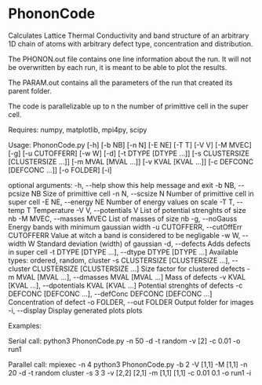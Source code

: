 # PhononCode

Calculates Lattice Thermal Conductivity and band structure of an arbitrary 1D chain of atoms with arbitrary defect type, concentration and distribution.

The PHONON.out file contains one line information about the run. It will not be overwritten by each run, it is meant to be able to plot the results.

The PARAM.out contains all the parameters of the run that created its parent folder.

The code is parallelizable up to n the number of primittive cell in the super cell.

Requires: numpy, matplotlib, mpi4py, scipy

Usage: PhononCode.py [-h] [-b NB] [-n N] [-E NE] [-T T] [-V V] [-M MVEC] [-g]
                     [-u CUTOFFERR] [-w W] [-d] [-t DTYPE [DTYPE ...]]
                     [-s CLUSTERSIZE [CLUSTERSIZE ...]] [-m MVAL [MVAL ...]]
                     [-v KVAL [KVAL ...]] [-c DEFCONC [DEFCONC ...]]
                     [-o FOLDER] [-i]

optional arguments:
  -h, --help            show this help message and exit
  -b NB, --pcsize NB    Size of primittive cell
  -n N, --scsize N      Number of primittive cell in super cell
  -E NE, --energy NE    Number of energy values on scale
  -T T, --temp T        Temperature
  -V V, --potentials V  List of potential strenghts of size nb
  -M MVEC, --masses MVEC
                        List of masses of size nb
  -g, --noGauss         Energy bands with minimum gaussian width
  -u CUTOFFERR, --cutOffErr CUTOFFERR
                        Value at witch a band is considered to be negligable
  -w W, --width W       Standard deviation (width) of gaussian
  -d, --defects         Adds defects in super cell
  -t DTYPE [DTYPE ...], --dtype DTYPE [DTYPE ...]
                        Available types: ordered, random, cluster
  -s CLUSTERSIZE [CLUSTERSIZE ...], --cluster CLUSTERSIZE [CLUSTERSIZE ...]
                        Size factor for clustered defects
  -m MVAL [MVAL ...], --dmasses MVAL [MVAL ...]
                        Mass of defects
  -v KVAL [KVAL ...], --dpotentials KVAL [KVAL ...]
                        Potential strenghts of defects
  -c DEFCONC [DEFCONC ...], --defConc DEFCONC [DEFCONC ...]
                        Concentration of defect
  -o FOLDER, --out FOLDER
                        Output folder for images
  -i, --display         Display generated plots plots

Examples:

Serial call:
python3 PhononCode.py -n 50 -d -t random -v [2] -c 0.01 -o run1

Parallel call:
mpiexec -n 4 python3 PhononCode.py -b 2 -V [1,1] -M [1,1] -n 20 -d -t random cluster -s 3 3 -v [2,2] [2,1] -m [1,1] [1,1] -c 0.01 0.1 -o run1 -i




